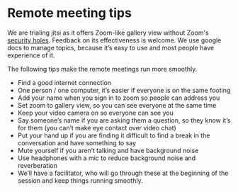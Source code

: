 # Remote meeting tips

We are trialing jitsi as it offers Zoom-like gallery view without Zoom's [security holes](https://www.cvedetails.com/cve/CVE-2004-0680/). Feedback on its effectiveness is welcome. We use google docs to manage topics, because it’s easy to use and most people have experience of it. 

The following tips make the remote meetings run more smoothly.

* Find a good internet connection
* One person / one computer, it’s easier if everyone is on the same footing
* Add your name when you sign in to zoom so people can address you
* Set zoom to gallery view, so you can see everyone at the same time
* Keep your video camera on so everyone can see you
* Say someone’s name if you are asking them a question, so they know it’s for them (you can’t make eye contact over video chat)
* Put your hand up if you are finding it difficult to find a break in the conversation and have something to say
* Mute yourself if you aren’t talking and have background noise
* Use headphones with a mic to reduce background noise and reverberation
* We’ll have a facilitator, who will go through these at the beginning of the session and keep things running smoothly.

